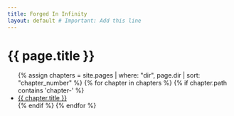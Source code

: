 ```yaml
---
title: Forged In Infinity
layout: default # Important: Add this line
---
```


<h1>{{ page.title }}</h1>

<ul>
  {% assign chapters = site.pages | where: "dir", page.dir | sort: "chapter_number" %}
  {% for chapter in chapters %}
    {% if chapter.path contains 'chapter-' %}
      <li><a href="{{ chapter.url }}">{{ chapter.title }}</a></li>
    {% endif %}
  {% endfor %}
</ul>